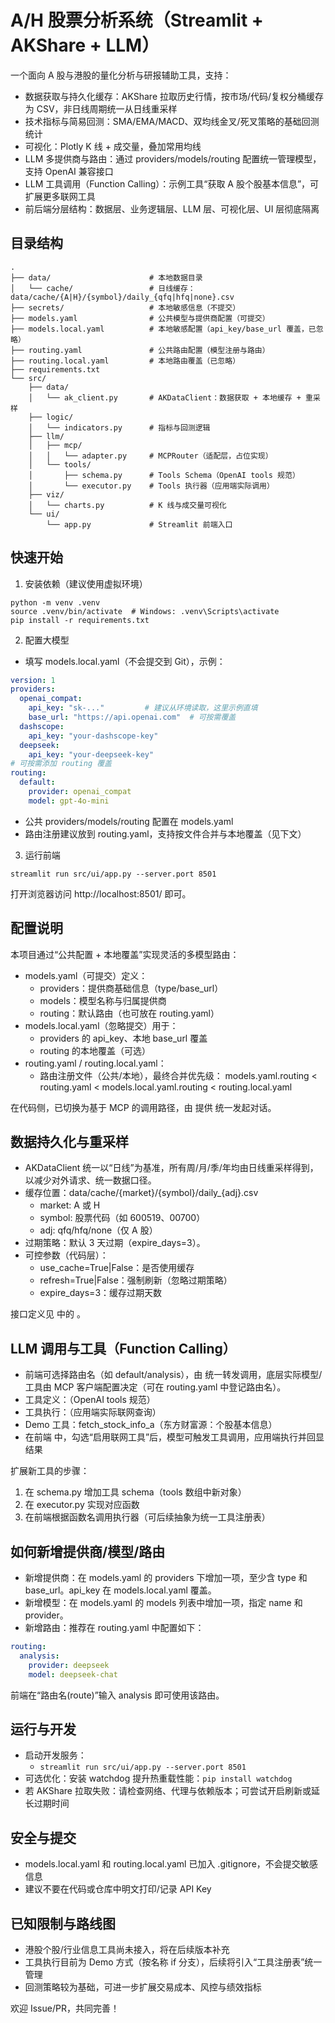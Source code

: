 # A/H 股票分析系统（Streamlit + AKShare + LLM）

一个面向 A 股与港股的量化分析与研报辅助工具，支持：
- 数据获取与持久化缓存：AKShare 拉取历史行情，按市场/代码/复权分桶缓存为 CSV，非日线周期统一从日线重采样
- 技术指标与简易回测：SMA/EMA/MACD、双均线金叉/死叉策略的基础回测统计
- 可视化：Plotly K 线 + 成交量，叠加常用均线
- LLM 多提供商与路由：通过 providers/models/routing 配置统一管理模型，支持 OpenAI 兼容接口
- LLM 工具调用（Function Calling）：示例工具“获取 A 股个股基本信息”，可扩展更多联网工具
- 前后端分层结构：数据层、业务逻辑层、LLM 层、可视化层、UI 层彻底隔离


## 目录结构

```
.
├── data/                      # 本地数据目录
│   └── cache/                 # 日线缓存：data/cache/{A|H}/{symbol}/daily_{qfq|hfq|none}.csv
├── secrets/                   # 本地敏感信息（不提交）
├── models.yaml                # 公共模型与提供商配置（可提交）
├── models.local.yaml          # 本地敏感配置（api_key/base_url 覆盖，已忽略）
├── routing.yaml               # 公共路由配置（模型注册与路由）
├── routing.local.yaml         # 本地路由覆盖（已忽略）
├── requirements.txt
└── src/
    ├── data/
    │   └── ak_client.py       # AKDataClient：数据获取 + 本地缓存 + 重采样
    ├── logic/
    │   └── indicators.py      # 指标与回测逻辑
    ├── llm/
    │   ├── mcp/
    │   │   └── adapter.py     # MCPRouter（适配层，占位实现）
    │   └── tools/
    │       ├── schema.py      # Tools Schema（OpenAI tools 规范）
    │       └── executor.py    # Tools 执行器（应用端实际调用）
    ├── viz/
    │   └── charts.py          # K 线与成交量可视化
    └── ui/
        └── app.py             # Streamlit 前端入口
```


## 快速开始

1) 安装依赖（建议使用虚拟环境）

```
python -m venv .venv
source .venv/bin/activate  # Windows: .venv\Scripts\activate
pip install -r requirements.txt
```

2) 配置大模型

- 填写 models.local.yaml（不会提交到 Git），示例：

```yaml
version: 1
providers:
  openai_compat:
    api_key: "sk-..."         # 建议从环境读取，这里示例直填
    base_url: "https://api.openai.com"  # 可按需覆盖
  dashscope:
    api_key: "your-dashscope-key"
  deepseek:
    api_key: "your-deepseek-key"
# 可按需添加 routing 覆盖
routing:
  default:
    provider: openai_compat
    model: gpt-4o-mini
```

- 公共 providers/models/routing 配置在 models.yaml
- 路由注册建议放到 routing.yaml，支持按文件合并与本地覆盖（见下文）

3) 运行前端

```
streamlit run src/ui/app.py --server.port 8501
```

打开浏览器访问 http://localhost:8501/ 即可。


## 配置说明

本项目通过“公共配置 + 本地覆盖”实现灵活的多模型路由：

- models.yaml（可提交）定义：
  - providers：提供商基础信息（type/base_url）
  - models：模型名称与归属提供商
  - routing：默认路由（也可放在 routing.yaml）
- models.local.yaml（忽略提交）用于：
  - providers 的 api_key、本地 base_url 覆盖
  - routing 的本地覆盖（可选）
- routing.yaml / routing.local.yaml：
  - 路由注册文件（公共/本地），最终合并优先级：
    models.yaml.routing < routing.yaml < models.local.yaml.routing < routing.local.yaml

在代码侧，已切换为基于 MCP 的调用路径，由 <mcfile name="adapter.py" path="src/llm/mcp/adapter.py"></mcfile> 提供 <mcsymbol name="MCPRouter" filename="adapter.py" path="src/llm/mcp/adapter.py" startline="6" type="class"></mcsymbol> 统一发起对话。


## 数据持久化与重采样

- AKDataClient 统一以“日线”为基准，所有周/月/季/年均由日线重采样得到，以减少对外请求、统一数据口径。
- 缓存位置：data/cache/{market}/{symbol}/daily_{adj}.csv
  - market: A 或 H
  - symbol: 股票代码（如 600519、00700）
  - adj: qfq/hfq/none（仅 A 股）
- 过期策略：默认 3 天过期（expire_days=3）。
- 可控参数（代码层）：
  - use_cache=True|False：是否使用缓存
  - refresh=True|False：强制刷新（忽略过期策略）
  - expire_days=3：缓存过期天数

接口定义见 <mcfile name="ak_client.py" path="src/data/ak_client.py"></mcfile> 中的 <mcsymbol name="AKDataClient" filename="ak_client.py" path="src/data/ak_client.py" startline="9" type="class"></mcsymbol>。


## LLM 调用与工具（Function Calling）

- 前端可选择路由名（如 default/analysis），由 <mcsymbol name="MCPRouter" filename="adapter.py" path="src/llm/mcp/adapter.py" startline="6" type="class"></mcsymbol> 统一转发调用，底层实际模型/工具由 MCP 客户端配置决定（可在 routing.yaml 中登记路由名）。
- 工具定义：<mcfile name="schema.py" path="src/llm/tools/schema.py"></mcfile>（OpenAI tools 规范）
- 工具执行：<mcfile name="executor.py" path="src/llm/tools/executor.py"></mcfile>（应用端实际联网查询）
- Demo 工具：fetch_stock_info_a（东方财富源：个股基本信息）
- 在前端 <mcfile name="app.py" path="src/ui/app.py"></mcfile> 中，勾选“启用联网工具”后，模型可触发工具调用，应用端执行并回显结果

扩展新工具的步骤：
1. 在 schema.py 增加工具 schema（tools 数组中新对象）
2. 在 executor.py 实现对应函数
3. 在前端根据函数名调用执行器（可后续抽象为统一工具注册表）


## 如何新增提供商/模型/路由

- 新增提供商：在 models.yaml 的 providers 下增加一项，至少含 type 和 base_url。api_key 在 models.local.yaml 覆盖。
- 新增模型：在 models.yaml 的 models 列表中增加一项，指定 name 和 provider。
- 新增路由：推荐在 routing.yaml 中配置如下：

```yaml
routing:
  analysis:
    provider: deepseek
    model: deepseek-chat
```

前端在“路由名(route)”输入 analysis 即可使用该路由。


## 运行与开发

- 启动开发服务：
  - `streamlit run src/ui/app.py --server.port 8501`
- 可选优化：安装 watchdog 提升热重载性能：`pip install watchdog`
- 若 AKShare 拉取失败：请检查网络、代理与依赖版本；可尝试开启刷新或延长过期时间


## 安全与提交

- models.local.yaml 和 routing.local.yaml 已加入 .gitignore，不会提交敏感信息
- 建议不要在代码或仓库中明文打印/记录 API Key


## 已知限制与路线图

- 港股个股/行业信息工具尚未接入，将在后续版本补充
- 工具执行目前为 Demo 方式（按名称 if 分支），后续将引入“工具注册表”统一管理
- 回测策略较为基础，可进一步扩展交易成本、风控与绩效指标

欢迎 Issue/PR，共同完善！